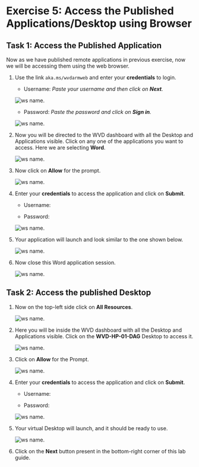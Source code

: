 # **Exercise 5: Access the Published Applications/Desktop using Browser**

## **Task 1: Access the Published Application**

Now as we have published remote applications in previous exercise, now we will be accessing them using the web browser.

1. Use the link ```aka.ms/wvdarmweb``` and enter your **credentials** to login. 

   - Username: *Paste your username* **<inject key="AzureAdUserEmail" />** *and then click on **Next**.*
   
   ![ws name.](media/95.png)

   - Password: *Paste the password* **<inject key="AzureAdUserPassword" />** *and click on **Sign in**.*

   ![ws name.](media/96.png)
  

2. Now you will be directed to the WVD dashboard with all the Desktop and Applications visible. Click on any one of the applications you want to access. Here we are selecting **Word**. 

   ![ws name.](media/a46.png)


3. Now click on **Allow** for the prompt.

   ![ws name.](media/128.png)


4. Enter your **credentials** to access the application and click on **Submit**.

   - Username: **<inject key="AzureAdUserEmail" />** 
  
   - Password: **<inject key="AzureAdUserPassword" />**

   ![ws name.](media/89.png)
      
5. Your application will launch and look similar to the one shown below.

   ![ws name.](media/130.png)

6. Now close this Word application session.

   ![ws name.](media/w11.png)
   
## **Task 2: Access the published Desktop**

1. Now on the top-left side click on **All Resources**.
   
   ![ws name.](media/w12.png)
   
   
2. Here you will be inside the WVD dashboard with all the Desktop and Applications visible. Click on the **WVD-HP-01-DAG** Desktop to access it. 

   ![ws name.](media/92.png)


3. Click on **Allow** for the Prompt.

   ![ws name.](media/93.png)


4. Enter your **credentials** to access the application and click on **Submit**.

   - Username: **<inject key="AzureAdUserEmail" />** 
  
   - Password: **<inject key="AzureAdUserPassword" />**

   ![ws name.](media/89.png)


5. Your virtual Desktop will launch, and it should be ready to use. 

   ![ws name.](media/49.png)
   
6. Click on the **Next** button present in the bottom-right corner of this lab guide. 
